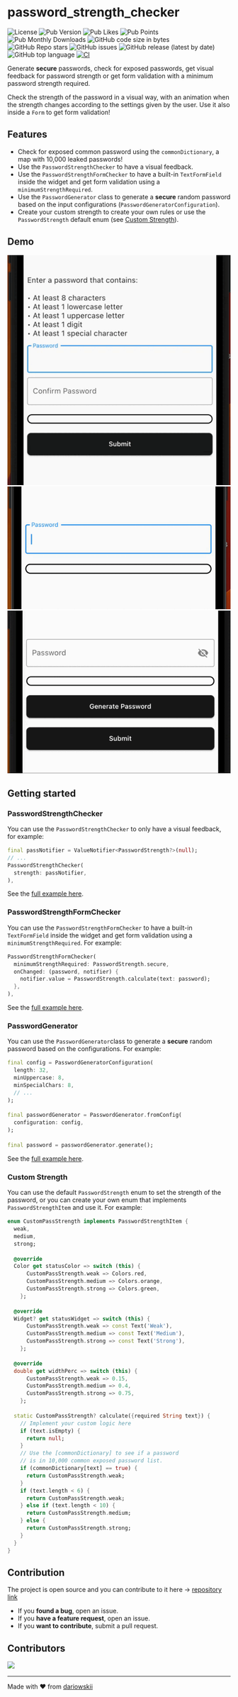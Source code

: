 # password_strength_checker
![License](https://img.shields.io/github/license/dariowskii/password_strength_checker) ![Pub Version](https://img.shields.io/pub/v/password_strength_checker) ![Pub Likes](https://img.shields.io/pub/likes/password_strength_checker) ![Pub Points](https://img.shields.io/pub/points/password_strength_checker) ![Pub Monthly Downloads](https://img.shields.io/pub/dm/password_strength_checker) ![GitHub code size in bytes](https://img.shields.io/github/languages/code-size/dariowskii/password_strength_checker?label=size) ![GitHub Repo stars](https://img.shields.io/github/stars/dariowskii/password_strength_checker) ![GitHub issues](https://img.shields.io/github/issues/dariowskii/password_strength_checker) ![GitHub release (latest by date)](https://img.shields.io/github/v/release/dariowskii/password_strength_checker) ![GitHub top language](https://img.shields.io/github/languages/top/dariowskii/password_strength_checker) [![CI](https://github.com/dariowskii/password_strength_checker/actions/workflows/dart.yml/badge.svg?branch=master)](https://github.com/dariowskii/password_strength_checker/actions/workflows/dart.yml)

Generate **secure** passwords, check for exposed passwords, get visual feedback for password strength or get form validation with a minimum password strength required.

Check the strength of the password in a visual way, with an animation when the strength changes according to the settings given by the user.
Use it also inside a `Form` to get form validation!

## Features

- Check for exposed common password using the `commonDictionary`, a map with 10,000 leaked passwords!
- Use the `PasswordStrengthChecker` to have a visual feedback.
- Use the `PasswordStrengthFormChecker` to have a built-in `TextFormField` inside the widget and get form validation using a `minimumStrengthRequired`.
- Use the `PasswordGenerator` class to generate a **secure** random password based on the input configurations (`PasswordGeneratorConfiguration`).
- Create your custom strength to create your own rules or use the `PasswordStrength` default enum (see [Custom Strength](#custom-strength)).

## Demo

![Demo Form Gif](./screenshots/demo_form.gif)
![Demo Gif](./screenshots/demo.gif)
![Demo Generator Gif](./screenshots/demo_generator.gif)

## Getting started

### PasswordStrengthChecker

You can use the `PasswordStrengthChecker` to only have a visual feedback, for example:

```dart
final passNotifier = ValueNotifier<PasswordStrength?>(null);
// ...
PasswordStrengthChecker(
  strength: passNotifier,
),
```

See the [full example here](./example/password_strength_checker_example.dart).

### PasswordStrengthFormChecker

You can use the `PasswordStrengthFormChecker` to have a built-in `TextFormField` inside the widget and get form validation using a `minimumStrengthRequired`. For example:

```dart
PasswordStrengthFormChecker(
  minimumStrengthRequired: PasswordStrength.secure,
  onChanged: (password, notifier) {
    notifier.value = PasswordStrength.calculate(text: password);
  },
),
```

See the [full example here](./example/password_strength_form_checker_example.dart).

### PasswordGenerator

You can use the `PasswordGenerator`class to generate a **secure** random password based on the configurations. For example:

```dart
final config = PasswordGeneratorConfiguration(
  length: 32,
  minUppercase: 8,
  minSpecialChars: 8,
  // ...
);

final passwordGenerator = PasswordGenerator.fromConfig(
  configuration: config,
);

final password = passwordGenerator.generate();
```

See the [full example here](./example/password_generator_example.dart).

### Custom Strength

You can use the default `PasswordStrength` enum to set the strength of the password, or you can create your own enum that implements `PasswordStrengthItem` and use it. For example:

```dart
enum CustomPassStrength implements PasswordStrengthItem {
  weak,
  medium,
  strong;

  @override
  Color get statusColor => switch (this) {
      CustomPassStrength.weak => Colors.red,
      CustomPassStrength.medium => Colors.orange,
      CustomPassStrength.strong => Colors.green,
    };

  @override
  Widget? get statusWidget => switch (this) {
      CustomPassStrength.weak => const Text('Weak'),
      CustomPassStrength.medium => const Text('Medium'),
      CustomPassStrength.strong => const Text('Strong'),
    };

  @override
  double get widthPerc => switch (this) {
      CustomPassStrength.weak => 0.15,
      CustomPassStrength.medium => 0.4,
      CustomPassStrength.strong => 0.75,
    };

  static CustomPassStrength? calculate({required String text}) {
    // Implement your custom logic here
    if (text.isEmpty) {
      return null;
    }
    // Use the [commonDictionary] to see if a password
    // is in 10,000 common exposed password list.
    if (commonDictionary[text] == true) {
      return CustomPassStrength.weak;
    }
    if (text.length < 6) {
      return CustomPassStrength.weak;
    } else if (text.length < 10) {
      return CustomPassStrength.medium;
    } else {
      return CustomPassStrength.strong;
    }
  }
}
```

## Contribution

The project is open source and you can contribute to it here -> [repository link](https://github.com/dariowskii/password_strength_checker)

- If you **found a bug**, open an issue.
- If you **have a feature request**, open an issue.
- If you **want to contribute**, submit a pull request.

## Contributors

<a href="https://github.com/dariowskii/password_strength_checker/graphs/contributors">
  <img src="https://contrib.rocks/image?repo=dariowskii/password_strength_checker" />
</a>

---

Made with ❤️ from [dariowskii](https://www.linkedin.com/in/dario-varriale/)
